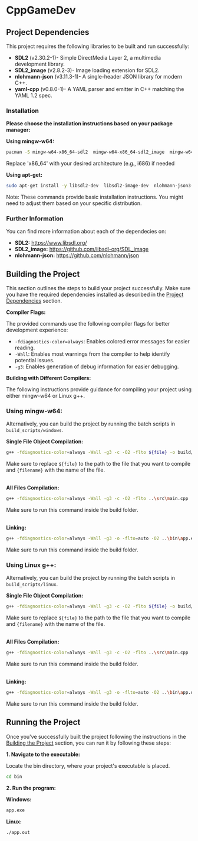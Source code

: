 # CppGameDev

## Project Dependencies

This project requires the following libraries to be built and run successfully:

- **SDL2** (v2.30.2-1)- Simple DirectMedia Layer 2, a multimedia development
  library.
- **SDL2_image** (v2.8.2-3)- Image loading extension for SDL2.
- **nlohmann-json** (v3.11.3-1)- A single-header JSON library for modern C++.
- **yaml-cpp** (v0.8.0-1)- A YAML parser and emitter in C++ matching the YAML 1.2 spec.

### Installation

**Please choose the installation instructions based on your package manager:**

**Using mingw-w64:**

```bash
pacman -S mingw-w64-x86_64-sdl2  mingw-w64-x86_64-sdl2_image  mingw-w64-x86_64-nlohmann-json  mingw-w64-x86_64-yaml-cpp
```

Replace 'x86_64' with your desired architecture (e.g., i686) if needed

**Using apt-get:**

```bash
sudo apt-get install -y libsdl2-dev  libsdl2-image-dev  nlohmann-json3-dev  libyaml-cpp-dev
```

Note: These commands provide basic installation instructions. You might need to
adjust them based on your specific distribution.

### Further Information

You can find more information about each of the dependecies on:

- **SDL2:** https://www.libsdl.org/
- **SDL2_image:** https://github.com/libsdl-org/SDL_image
- **nlohmann-json:** https://github.com/nlohmann/json

## Building the Project

This section outlines the steps to build your project successfully. Make sure
you have the required dependencies installed as described in the
[Project Dependencies](#project-dependencies) section.

**Compiler Flags:**

The provided commands use the following compiler flags for better development
experience:

- `-fdiagnostics-color=always`: Enables colored error messages for easier
  reading.
- `-Wall`: Enables most warnings from the compiler to help identify potential
  issues.
- `-g3`: Enables generation of debug information for easier debugging.

**Building with Different Compilers:**

The following instructions provide guidance for compiling your project using
either mingw-w64 or Linux g++.

### **Using mingw-w64:**

Alternatively, you can build the project by running the batch scripts in
`build_scripts/windows`.

**Single File Object Compilation:**

```bash
g++ -fdiagnostics-color=always -Wall -g3 -c -O2 -flto ${file} -o build/${filename}.o -Iinclude -Isrc
```

Make sure to replace `${file}` to the path to the file that you want to compile
and `{filename}` with the name of the file.

\
**All Files Compilation:**

```bash
g++ -fdiagnostics-color=always -Wall -g3 -c -O2 -flto ..\src\main.cpp ..\src\core\*.cpp ..\src\main\*.cpp  ..\src\classes\*.cpp -I..\include
```

Make sure to run this command inside the build folder.

\
**Linking:**

```bash
g++ -fdiagnostics-color=always -Wall -g3 -o -flto=auto -O2 ..\bin\app.exe *.o -lmingw32 -lSDL2main -lSDL2 -lSDL2_image
```

Make sure to run this command inside the build folder.

### **Using Linux g++:**

Alternatively, you can build the project by running the batch scripts in
`build_scripts/linux`.

**Single File Object Compilation:**

```bash
g++ -fdiagnostics-color=always -Wall -g3 -c -O2 -flto ${file} -o build/${filename}.o -Iinclude -Isrc
```

Make sure to replace `${file}` to the path to the file that you want to compile
and `{filename}` with the name of the file.

\
**All Files Compilation:**

```bash
g++ -fdiagnostics-color=always -Wall -g3 -c -O2 -flto ..\src\main.cpp ..\src\core\*.cpp ..\src\main\*.cpp  ..\src\classes\*.cpp -I..\include
```

Make sure to run this command inside the build folder.

\
**Linking:**

```bash
g++ -fdiagnostics-color=always -Wall -g3 -o -flto=auto -O2 ..\bin\app.out *.o -lSDL2 -lSDL2_image
```

Make sure to run this command inside the build folder.

## Running the Project

Once you've successfully built the project following the instructions in the
[Building the Project](#building-the-project) section, you can run it by
following these steps:

**1. Navigate to the executable:**

Locate the bin directory, where your project's executable is placed.

```bash
cd bin
```

**2. Run the program:**

**Windows:**

```bash
app.exe
```

**Linux:**

```bash
./app.out
```
